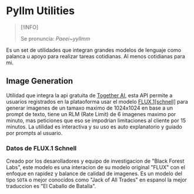 # Pyllm Utilities

> [!INFO]
>
> Se pronuncia:
> _Paeei~yyllmm_
>

Es un set de utilidades que integran grandes modelos de lenguaje como palanca u apoyo para 
realizar tareas cotidianas. Al menos cotidianas para mi.

## Image Generation

Utilidad que integra la api gratuita de [Together AI](https://together.ai),
esta API permite a usuarios registrados en la plataoforma usar el modelo
[FLUX.1\[schnell\]](https://www.together.ai/models/flux-1-schnell) para generar
imagenes de un tamaxo maximo de 1024x1024 en base a un prompt de texto, tiene 
un RLM (Rate Limit) de 6 imagenes maximo por minuto, mas peticiones que eso 
se impodrian limitaciones al cliente por 15 minutos. La utilidad es interactiva
y su uso es auto explanatorio y guiado por prompts al usuario.

### Datos de FLUX.1 Schnell

Creado por los desarolladores y equipo de investigacion de "Black Forest Labs",
este modelo es una interacion de su modelo original "FLUX" con el enfoque 
en rapidez y balance de calidad de imagenes. Es un modelo del tipo `SOTA` o 
mejor conocidos como "Jack of All Trades" en espanol la mejor traduccion es
"El Caballo de Batalla".
